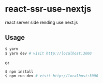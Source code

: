 # react-ssr-use-nextjs
react server side rending use next.js

## Usage
```bash
$ yarn
$ yarn dev # visit http://localhost:3000
```
or

```bash
$ npm install
$ npm run dev # visit http://localhost:3000
```

